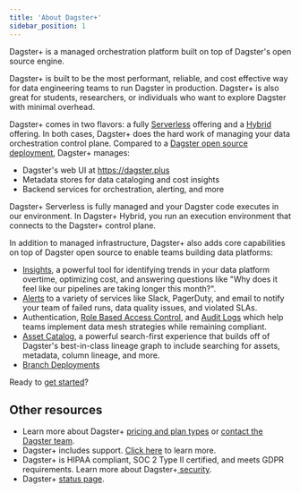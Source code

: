 ```yaml
---
title: 'About Dagster+'
sidebar_position: 1
---
```


Dagster+ is a managed orchestration platform built on top of Dagster's open source engine.

Dagster+ is built to be the most performant, reliable, and cost effective way for data engineering teams to run Dagster in production. Dagster+ is also great for students, researchers, or individuals who want to explore Dagster with minimal overhead.

Dagster+ comes in two flavors: a fully [Serverless](https://docs.dagster.io/dagster-plus/deployment/deployment-types/serverless) offering and a [Hybrid](https://docs.dagster.io/dagster-plus/deployment/deployment-types/hybrid) offering. In both cases, Dagster+ does the hard work of managing your data orchestration control plane. Compared to a [Dagster open source deployment](https://docs.dagster.io/guides/deploy), Dagster+ manages:

- Dagster's web UI at https://dagster.plus
- Metadata stores for data cataloging and cost insights
- Backend services for orchestration, alerting, and more

Dagster+ Serverless is fully managed and your Dagster code executes in our environment. In Dagster+ Hybrid, you run an execution environment that connects to the Dagster+ control plane.

In addition to managed infrastructure, Dagster+ also adds core capabilities on top of Dagster open source to enable teams building data platforms:

- [Insights](https://docs.dagster.io/dagster-plus/features/insights), a powerful tool for identifying trends in your data platform overtime, optimizing cost, and answering questions like "Why does it feel like our pipelines are taking longer this month?".
- [Alerts](https://docs.dagster.io/dagster-plus/features/alerts) to a variety of services like Slack, PagerDuty, and email to notify your team of failed runs, data quality issues, and violated SLAs.
- Authentication, [Role Based Access Control](https://docs.dagster.io/dagster-plus/features/authentication-and-access-control/rbac), and [Audit Logs](https://docs.dagster.io/dagster-plus/features/authentication-and-access-control/rbac/audit-logs) which help teams implement data mesh strategies while remaining compliant.
- [Asset Catalog](https://docs.dagster.io/dagster-plus/features/asset-catalog/), a powerful search-first experience that builds off of Dagster's best-in-class lineage graph to include searching for assets, metadata, column lineage, and more.
- [Branch Deployments](https://docs.dagster.io/dagster-plus/features/ci-cd/branch-deployments/index.md)

Ready to [get started](https://docs.dagster.io/dagster-plus/getting-started)?

## Other resources

- Learn more about Dagster+ [pricing and plan types](https://dagster.io/pricing) or [contact the Dagster team](https://dagster.io/contact).
- Dagster+ includes support. [Click here](https://dagster.io/support) to learn more.
- Dagster+ is HIPAA compliant, SOC 2 Type II certified, and meets GDPR requirements. Learn more about Dagster+[ security](https://dagster.io/security).
- Dagster+ [status page](https://dagstercloud.statuspage.io/).
